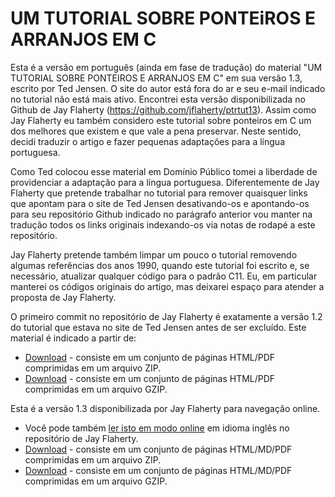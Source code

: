 # UM TUTORIAL SOBRE PONTEiROS E ARRANJOS EM C

Esta é a versão em português (ainda em fase de tradução) do material "UM TUTORIAL SOBRE PONTEIROS E ARRANJOS EM C" em sua versão 1.3, escrito por Ted Jensen. O site do autor está fora do ar e seu e-mail indicado no tutorial não está mais ativo. Encontrei esta versão disponibilizada no Github de Jay Flaherty (https://github.com/jflaherty/ptrtut13). Assim como Jay Flaherty eu também considero este tutorial sobre ponteiros em C um dos melhores que existem e que vale a pena preservar. Neste sentido, decidi traduzir o artigo e fazer pequenas adaptações para a língua portuguesa.

Como Ted colocou esse material em Domínio Público tomei a liberdade de providenciar a adaptação para a língua portuguesa. Diferentemente de Jay Flaherty que pretende trabalhar no tutorial para remover quaisquer links que apontam para o site de Ted Jensen desativando-os e apontando-os para seu repositório Github indicado no parágrafo anterior vou manter na tradução todos os links originais indexando-os via notas de rodapé a este repositório.

Jay Flaherty pretende também limpar um pouco o tutorial removendo algumas referências dos anos 1990, quando este tutorial foi escrito e, se necessário, atualizar qualquer código para o padrão C11. Eu, em particular manterei os códigos originais do artigo, mas deixarei espaço para atender a proposta de Jay Flaherty.

O primeiro commit no repositório de Jay Flaherty é exatamente a versão 1.2 do tutorial que estava no site de Ted Jensen antes de ser excluído. Este material é indicado a partir de:
*   [Download](https://github.com/jflaherty/ptrtut13/archive/v1.2.zip) - consiste em um conjunto de páginas HTML/PDF comprimidas em um arquivo ZIP.
*   [Download](https://github.com/jflaherty/ptrtut13/archive/v1.2.tar.gz) - consiste em um conjunto de páginas HTML/PDF comprimidas em um arquivo GZIP.

Esta é a versão 1.3 disponibilizada por Jay Flaherty para navegação online.
*   Você pode também [ler isto em modo online](md/pointers.md) em idioma inglês no repositório de Jay Flaherty.
*   [Download](https://github.com/jflaherty/ptrtut13/archive/v1.3.zip) - consiste em um conjunto de páginas HTML/MD/PDF comprimidas em um arquivo ZIP.
*   [Download](https://github.com/jflaherty/ptrtut13/archive/v1.3.tar.gz) - consiste em um conjunto de páginas HTML/MD/PDF comprimidas em um arquivo GZIP. 
